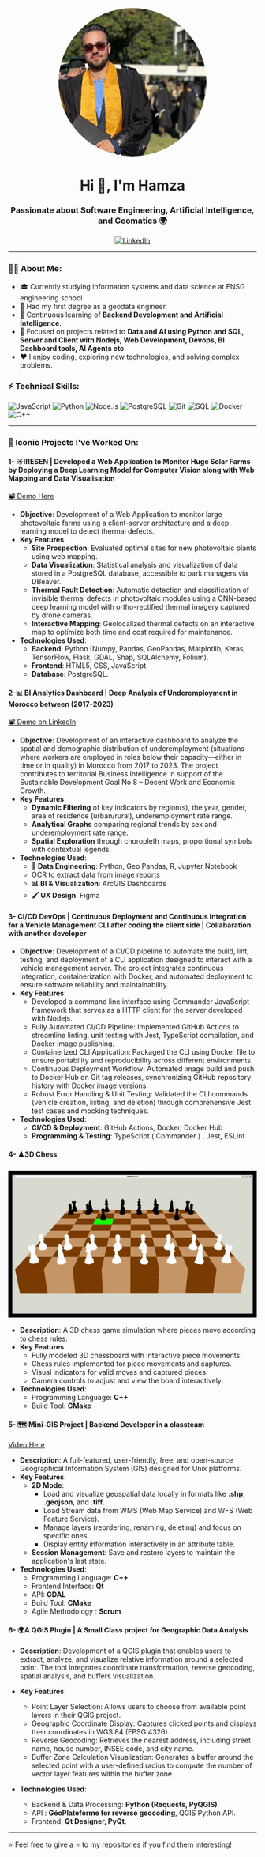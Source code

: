 <div align="center" style="text-align: center;">
  <img src="https://github.com/hamza-rachidi/hamza-rachidi/blob/main/images/github.jpg" 
       alt="My photo" 
       width="300" 
       style="border-radius:50%; margin: auto;">
</div>
<h1 align="center">Hi 👋, I'm Hamza</h1>


<h3 align="center">Passionate about Software Engineering, Artificial Intelligence, and Geomatics 🌍</h3>

<p align="center">
  <a href="https://www.linkedin.com/in/hamza-rachidi-igt" target="_blank">
    <img src="https://img.shields.io/badge/LinkedIn-0077B5?logo=linkedin&logoColor=white" alt="LinkedIn">
  </a>
</p>

---

### 🧑‍💻 About Me:
- 🎓 Currently studying information systems and data science at ENSG engineering school
- 💼 Had my first degree as a geodata engineer.
- 🌱 Continuous learning of **Backend Development and Artificial Intelligence**.
- 🔭 Focused on projects related to **Data and AI using Python and SQL, Server and Client with Nodejs, Web Development, Devops, BI Dashboard tools, AI Agents etc.**
- ❤️ I enjoy coding, exploring new technologies, and solving complex problems.

### ⚡ Technical Skills:
<p>
  <img src="https://img.shields.io/badge/JavaScript-F7DF1E?logo=javascript&logoColor=black" alt="JavaScript">
  <img src="https://img.shields.io/badge/Python-3776AB?logo=python&logoColor=white" alt="Python">
  <img src="https://img.shields.io/badge/Node.js-339933?logo=nodedotjs&logoColor=white" alt="Node.js">
  <img src="https://img.shields.io/badge/PostgreSQL-336791?logo=postgresql&logoColor=white" alt="PostgreSQL">
  <img src="https://img.shields.io/badge/Git-F05032?logo=git&logoColor=white" alt="Git">
  <img src="https://img.shields.io/badge/SQL-4479A1?logo=sqlite&logoColor=white" alt="SQL">
  <img src="https://img.shields.io/badge/Docker-2496ED?logo=docker&logoColor=white" alt="Docker">
  <img src="https://img.shields.io/badge/C%2B%2B-00599C?logo=c%2B%2B&logoColor=white" alt="C++">

</p>

---

### 🚀 Iconic Projects I've Worked On:

#### 1- **☀️IRESEN | Developed a Web Application to Monitor Huge Solar Farms by Deploying a Deep Learning Model for Computer Vision along with Web Mapping and Data Visualisation**
[📽 Demo Here](https://www.linkedin.com/posts/hamza-rachidi-igt_data-energy-datavisualization-activity-7015311398507266048-M7gP?utm_source=share&utm_medium=member_desktop)
- **Objective**: Development of a Web Application to monitor large photovoltaic farms using a client-server architecture and a deep learning model to detect thermal defects.
- **Key Features**:
  - **Site Prospection**: Evaluated optimal sites for new photovoltaic plants using web mapping.
  - **Data Visualization**: Statistical analysis and visualization of data stored in a PostgreSQL database, accessible to park managers via DBeaver.
  - **Thermal Fault Detection**: Automatic detection and classification of invisible thermal defects in photovoltaic modules using a CNN-based deep learning model with ortho-rectified thermal imagery captured by drone cameras.
  - **Interactive Mapping**: Geolocalized thermal defects on an interactive map to optimize both time and cost required for maintenance.
- **Technologies Used**:
  - **Backend**: Python (Numpy, Pandas, GeoPandas, Matplotlib, Keras, TensorFlow, Flask, GDAL, Shap, SQLAlchemy, Folium).
  - **Frontend**: HTML5, CSS, JavaScript.
  - **Database**: PostgreSQL.

#### 2-**📊 BI Analytics Dashboard | Deep Analysis of Underemployment in Morocco between (2017–2023)**  
[📽 Demo on LinkedIn](https://www.linkedin.com/posts/hamza-rachidi-igt_businessintelligence-dataanalytics-sousemploi-activity-7326577783726366720-htWO?utm_source=share&utm_medium=member_desktop&rcm=ACoAACy7E28Bset3BG8lQHmaZPAmhGzw3YnLvFw)
- **Objective**: Development of an interactive dashboard to analyze the spatial and demographic distribution of underemployment (situations where workers are employed in roles below their capacity—either in time or in quality) in Morocco from 2017 to 2023. The project contributes to territorial Business Intelligence in support of the Sustainable Development Goal No 8 – Decent Work and Economic Growth.
- **Key Features**:
  - **Dynamic Filtering** of key indicators by region(s), the year, gender, area of residence (urban/rural), underemployment rate range.
  - **Analytical Graphs** comparing regional trends by sex and underemployment rate range.
  - **Spatial Exploration** through choropleth maps, proportional symbols with contextual legends.
- **Technologies Used**:
  - **🧠 Data Engineering**: Python, Geo Pandas, R, Jupyter Notebook
  - OCR to extract data from image reports
  - **📊 BI & Visualization**: ArcGIS Dashboards
  - **🖌️ UX Design**: Figma
 
#### 3- **CI/CD DevOps | Continuous Deployment and Continuous Integration for a Vehicle Management CLI after coding the client side | Collabaration with another developer**
- **Objective**: Development of a CI/CD pipeline to automate the build, lint, testing, and deployment of a CLI application designed to interact with a vehicle management server. The project integrates continuous integration, containerization with Docker, and automated deployment to ensure software reliability and maintainability.
- **Key Features**:
  - Developed a command line interface using Commander JavaScript framework that serves as a HTTP client for the server developed with Nodejs.   
  - Fully Automated CI/CD Pipeline: Implemented GitHub Actions to streamline linting, unit testing with Jest, TypeScript compilation, and Docker image publishing.
  - Containerized CLI Application: Packaged the CLI using Docker file to ensure portability and reproducibility across different environments.
  - Continuous Deployment Workflow: Automated image build and push to Docker Hub on Git tag releases, synchronizing GitHub repository history with Docker image versions.
  - Robust Error Handling & Unit Testing: Validated the CLI commands (vehicle creation, listing, and deletion) through comprehensive Jest test cases and mocking techniques.
- **Technologies Used**:
  - **CI/CD & Deployment**: GitHub Actions, Docker, Docker Hub
  - **Programming & Testing**: TypeScript ( Commander ) , Jest, ESLint

#### 4- **♟️3D Chess**
![Demo](images/animation.gif)
- **Description**: A 3D chess game simulation where pieces move according to chess rules.
- **Key Features**:
  - Fully modeled 3D chessboard with interactive piece movements.
  - Chess rules implemented for piece movements and captures.
  - Visual indicators for valid moves and captured pieces.
  - Camera controls to adjust and view the board interactively.
- **Technologies Used**:
  - Programming Language: **C++**
  - Build Tool: **CMake**

#### 5- **🗺️ Mini-GIS Project | Backend Developer in a classteam**  
[Video Here](https://www.youtube.com/watch?v=YYriKDjRbh0)
- **Description**: A full-featured, user-friendly, free, and open-source Geographical Information System (GIS) designed for Unix platforms.  
- **Key Features**:  
  - **2D Mode**:  
    - Load and visualize geospatial data locally in formats like **.shp**, **.geojson**, and **.tiff**.  
    - Load Stream data from WMS (Web Map Service) and WFS (Web Feature Service).  
    - Manage layers (reordering, renaming, deleting) and focus on specific ones.  
    - Display entity information interactively in an attribute table.  
  - **Session Management**: Save and restore layers to maintain the application's last state.  
- **Technologies  Used**:  
  - Programming Language: **C++**
  - Frontend Interface: **Qt**
  - API: **GDAL**
  - Build Tool: **CMake**
  - Agile Methodology : **Scrum**

#### 6- **🌍A QGIS Plugin | A Small Class project for Geographic Data Analysis**  
- **Description**: Development of a QGIS plugin that enables users to extract, analyze, and visualize relative information around a selected point. The tool integrates coordinate transformation, reverse geocoding, spatial analysis, and buffers visualization.  

- **Key Features**:   
  - Point Layer Selection: Allows users to choose from available point layers in their QGIS project.  
  - Geographic Coordinate Display: Captures clicked points and displays their coordinates in WGS 84 (EPSG:4326).  
  - Reverse Geocoding: Retrieves the nearest address, including street name, house number, INSEE code, and city name.  
  - Buffer Zone Calculation Visualization: Generates a buffer around the selected point with a user-defined radius to compute the number of vector layer features within the buffer zone.  
  
- **Technologies  Used**: 
  - Backend & Data Processing: **Python (Requests, PyQGIS)**.  
  - API : **GéoPlateforme for reverse geocoding**, QGIS Python API.  
  - Frontend: **Qt Designer, PyQt**.  

---

⭐ Feel free to give a ⭐ to my repositories if you find them interesting!

